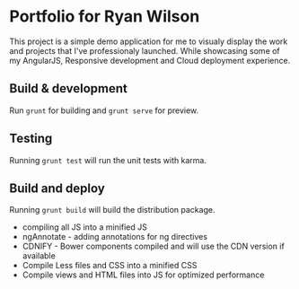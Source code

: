 # Portfolio for Ryan Wilson

This project is a simple demo application for me to visualy display the work and projects that I've professionaly launched. While showcasing some of my AngularJS, Responsive development and Cloud deployment experience. 

## Build & development

Run `grunt` for building and `grunt serve` for preview.

## Testing

Running `grunt test` will run the unit tests with karma.

## Build and deploy

Running `grunt build` will build the distribution package.
- compiling all JS into a minified JS
- ngAnnotate - adding annotations for ng directives
- CDNIFY - Bower components compiled and will use the CDN version if available
- Compile Less files and CSS into a minified CSS
- Compile views and HTML files into JS for optimized performance
